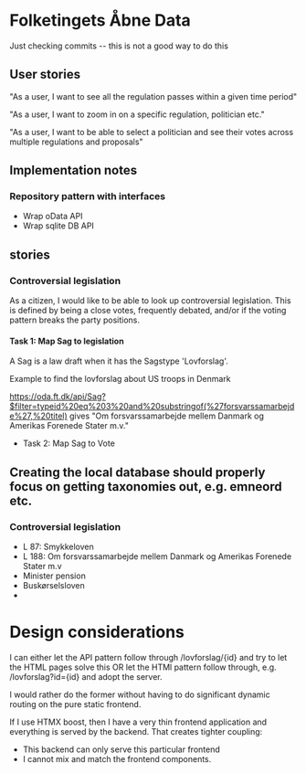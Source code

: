 # Folketingets Åbne Data

Just checking commits -- this is not a good way to do this

## User stories

"As a user, I want to see all the regulation passes within a given time period"

"As a user, I want to zoom in on a specific regulation, politician etc."

"As a user, I want to be able to select a politician and see their votes across multiple regulations and proposals"

## Implementation notes

### Repository pattern with interfaces

- Wrap oData API
- Wrap sqlite DB API

## stories

### Controversial legislation

As a citizen, I would like to be able to look up controversial legislation. This is defined by being a close votes, frequently debated, and/or if the voting pattern breaks the party positions.

#### Task 1: Map Sag to legislation
A Sag is a law draft when it has the Sagstype 'Lovforslag'.

Example to find the lovforslag about US troops in Denmark

https://oda.ft.dk/api/Sag?$filter=typeid%20eq%203%20and%20substringof(%27forsvarssamarbejde%27,%20titel) gives "Om forsvarssamarbejde mellem Danmark og Amerikas Forenede Stater m.v."


- Task 2: Map Sag to Vote


## Creating the local database should properly focus on getting taxonomies out, e.g. emneord etc.


### Controversial legislation

- L 87: Smykkeloven
- L 188: Om forsvarssamarbejde mellem Danmark og Amerikas Forenede Stater m.v
- Minister pension
- Buskørselsloven
- 

# Design considerations

I can either let the API pattern follow through /lovforslag/{id} and try to let the HTML pages solve this OR let the HTMl pattern follow through, e.g. /lovforslag?id={id} and adopt the server.

I would rather do the former without having to do significant dynamic routing on the pure static frontend.

If I use HTMX boost, then I have a very thin frontend application and everything is served by the backend. That creates tighter coupling:

- This backend can only serve this particular frontend
- I cannot mix and match the frontend components.
